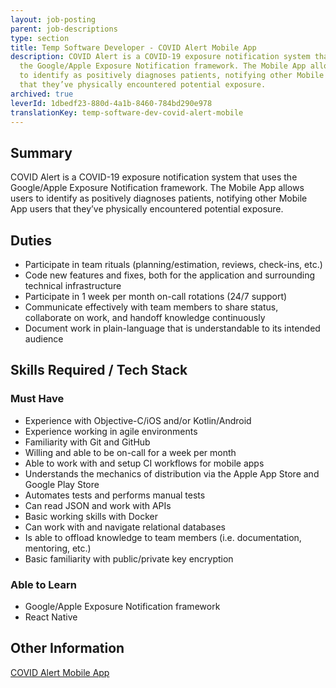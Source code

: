 ```yaml
---
layout: job-posting
parent: job-descriptions
type: section
title: Temp Software Developer - COVID Alert Mobile App
description: COVID Alert is a COVID-19 exposure notification system that uses
  the Google/Apple Exposure Notification framework. The Mobile App allows users
  to identify as positively diagnoses patients, notifying other Mobile App users
  that they’ve physically encountered potential exposure.
archived: true
leverId: 1dbedf23-880d-4a1b-8460-784bd290e978
translationKey: temp-software-dev-covid-alert-mobile
---
```

## Summary

COVID Alert is a COVID-19 exposure notification system that uses the Google/Apple Exposure Notification framework. The Mobile App allows users to identify as positively diagnoses patients, notifying other Mobile App users that they’ve physically encountered potential exposure.

## Duties

* Participate in team rituals (planning/estimation, reviews, check-ins, etc.)
* Code new features and fixes, both for the application and surrounding technical infrastructure
* Participate in 1 week per month on-call rotations (24/7 support)
* Communicate effectively with team members to share status, collaborate on work, and handoff knowledge continuously
* Document work in plain-language that is understandable to its intended audience

## Skills Required / Tech Stack

### Must Have

* Experience with Objective-C/iOS and/or Kotlin/Android
* Experience working in agile environments
* Familiarity with Git and GitHub
* Willing and able to be on-call for a week per month
* Able to work with and setup CI workflows for mobile apps
* Understands the mechanics of distribution via the Apple App Store and Google Play Store
* Automates tests and performs manual tests
* Can read JSON and work with APIs
* Basic working skills with Docker
* Can work with and navigate relational databases
* Is able to offload knowledge to team members (i.e. documentation, mentoring, etc.)
* Basic familiarity with public/private key encryption

### Able to Learn

* Google/Apple Exposure Notification framework
* React Native

## Other Information

[COVID Alert Mobile App](https://github.com/cds-snc/covid-alert-app)
